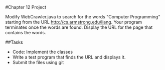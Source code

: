 #Chapter 12 Project

Modify WebCrawler.java to search for the words
"Computer Programming" starting from the URL http://cs.armstrong.edu/liang.
Your program terminates once the words are found. Display the URL for the page
that contains the words.
		
##Tasks
* Code: Implement the classes
* Write a test program that finds the URL and displays it. 
* Submit the files using git

